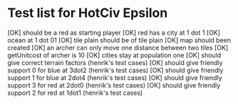 Test list for HotCiv Epsilon
===================

[OK] should be a red as starting player
[OK] red has a city at 1 dot 1
[OK] ocean at 1 dot 01
[OK] tile plain should be of tile plain
[OK] map should been created
[OK] an archer can only move one distance between two tiles
[OK] getUnitcost of archer is 10
[OK] cities stay at population one
[OK] should give correct terrain factors (henrik's test cases)
[OK] should give friendly support 0 for blue at 3dot2 (henrik's test cases)
[OK] should give friendly support 1 for blue at 2dot4 (henrik's test cases)
[OK] should give friendly support 3 for red at 2dot0 (henrik's test cases)
[OK] should give friendly support 2 for red at 1dot1 (henrik's test cases)
